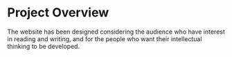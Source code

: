 # Project Overview
The website has been designed considering the audience who have interest in reading and writing, and for the people who want their intellectual thinking to be developed. 
